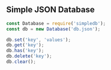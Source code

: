 ## Simple JSON Database

```js
const Database = require('simpledb');
const db = new Database('db.json');

db.set('key', 'values');
db.get('key');
db.has('key');
db.delete('key');
db.clear();
```